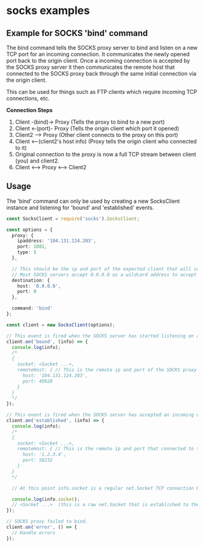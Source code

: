 # socks examples

## Example for SOCKS 'bind' command

The bind command tells the SOCKS proxy server to bind and listen on a new TCP port for an incoming connection. It communicates the newly opened port back to the origin client. Once a incoming connection is accepted by the SOCKS proxy server it then communicates the remote host that connected to the SOCKS proxy back through the same initial connection via the origin client.

This can be used for things such as FTP clients which require incoming TCP connections, etc.

**Connection Steps**

1. Client -(bind)-> Proxy    (Tells the proxy to bind to a new port)
2. Client <-(port)- Proxy    (Tells the origin client which port it opened)
3. Client2 --> Proxy    (Other client connects to the proxy on this port)
4. Client <--(client2's host info)  (Proxy tells the origin client who connected to it)
5. Original connection to the proxy is now a full TCP stream between client (you) and client2.
6. Client <--> Proxy <--> Client2


## Usage

The 'bind' command can only be used by creating a new SocksClient instance and listening for 'bound' and 'established' events.


```typescript
const SocksClient = require('socks').SocksClient;

const options = {
  proxy: {
    ipaddress: '104.131.124.203',
    port: 1081,
    type: 5
  },

  // This should be the ip and port of the expected client that will connect to the SOCKS proxy server on the newly bound port.
  // Most SOCKS servers accept 0.0.0.0 as a wildcard address to accept any client.
  destination: {
    host: '0.0.0.0',
    port: 0
  },

  command: 'bind'
};

const client = new SocksClient(options);

// This event is fired when the SOCKS server has started listening on a new port for incoming connections.
client.on('bound', (info) => {
  console.log(info);
  /*
  {
    socket: <Socket ...>,
    remoteHost: { // This is the remote ip and port of the SOCKS proxy that is now accepting incoming connections.
      host: '104.131.124.203',
      port: 49928
    }
  }
  */
});

// This event is fired when the SOCKS server has accepted an incoming connection on the newly bound port.
client.on('established', (info) => {
  console.log(info);
  /*
  {
    socket: <Socket ...>,
    remoteHost: { // This is the remote ip and port that connected to the SOCKS proxy on the newly bound port.
      host: '1.2.3.4',
      port: 58232
    }
  }
  */

  // At this point info.socket is a regular net.Socket TCP connection between client and client2 (1.2.3.4) (the client which connected to the proxy on the newly bound port.)

  console.log(info.socket);
  // <Socket ...>  (this is a raw net.Socket that is established to the destination host through the given proxy servers)
});

// SOCKS proxy failed to bind.
client.on('error', () => {
  // Handle errors
});
```
